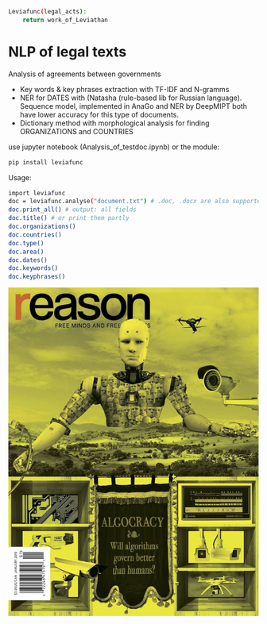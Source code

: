 ```sh
Leviafunc(legal_acts):
    return work_of_Leviathan
```
# NLP of legal texts
Analysis of agreements between governments

* Key words & key phrases extraction with TF-IDF and N-gramms
* NER for DATES with (Natasha (rule-based lib for Russian language). 
Sequence model, implemented in AnaGo and NER by DeepMIPT both have lower accuracy for this type of documents.
* Dictionary method with morphological analysis for finding ORGANIZATIONS and COUNTRIES 

use jupyter notebook (Analysis_of_testdoc.ipynb) or the module:
```sh
pip install leviafunc
```
Usage:
```sh
import leviafunc
doc = leviafunc.analyse("document.txt") # .doc, .docx are also supported
doc.print_all() # output: all fields 
doc.title() # or print them partly
doc.organizations()
doc.countries()
doc.type()
doc.area()
doc.dates()
doc.keywords()
doc.keyphrases()
```

![](https://github.com/alissiawells/Leviafunc/blob/master/Leviathan.jpg)
